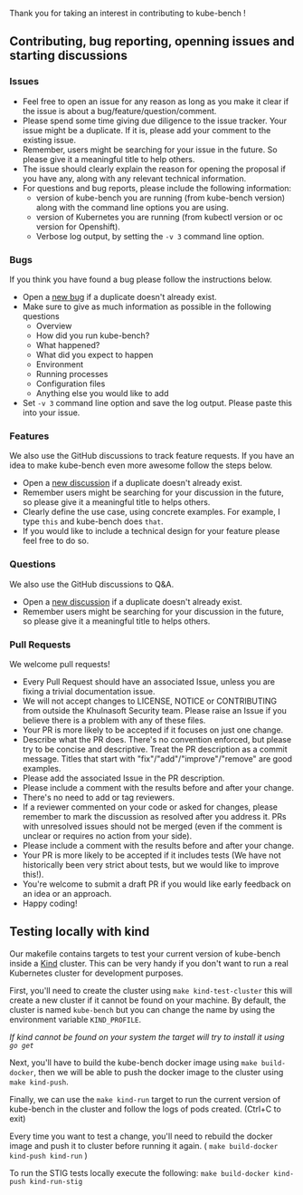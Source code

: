 Thank you for taking an interest in contributing to kube-bench !

## Contributing, bug reporting, openning issues and starting discussions

### Issues

- Feel free to open an issue for any reason as long as you make it clear if the issue is about a bug/feature/question/comment.
- Please spend some time giving due diligence to the issue tracker. Your issue might be a duplicate. If it is, please add your comment to the existing issue.
- Remember, users might be searching for your issue in the future. So please give it a meaningful title to help others.
- The issue should clearly explain the reason for opening the proposal if you have any, along with any relevant technical information.
- For questions and bug reports, please include the following information:
  - version of kube-bench you are running (from kube-bench version) along with the command line options you are using.
  - version of Kubernetes you are running (from kubectl version or oc version for Openshift).
  - Verbose log output, by setting the `-v 3` command line option.

### Bugs

If you think you have found a bug please follow the instructions below.

- Open a [new bug](https://github.com/khulnasoft/kube-bench/issues/new?assignees=&labels=&template=bug_report.md) if a duplicate doesn't already exist.
- Make sure to give as much information as possible in the following questions
  - Overview
  - How did you run kube-bench?
  - What happened?
  - What did you expect to happen
  - Environment
  - Running processes
  - Configuration files
  - Anything else you would like to add
- Set `-v 3` command line option and save the log output. Please paste this into your issue.


### Features

We also use the GitHub discussions to track feature requests. If you have an idea to make kube-bench even more awesome follow the steps below.

- Open a [new discussion](https://github.com/khulnasoft/kube-bench/discussions/new?category_id=19113743) if a duplicate doesn't already exist.
- Remember users might be searching for your discussion in the future, so please give it a meaningful title to helps others.
- Clearly define the use case, using concrete examples. For example, I type `this` and kube-bench does `that`.
- If you would like to include a technical design for your feature please feel free to do so.

### Questions

We also use the GitHub discussions to Q&A.

- Open a [new discussion](https://github.com/khulnasoft/kube-bench/discussions/new) if a duplicate doesn't already exist.
- Remember users might be searching for your discussion in the future, so please give it a meaningful title to helps others.


### Pull Requests

We welcome pull requests!
- Every Pull Request should have an associated Issue, unless you are fixing a trivial documentation issue.
- We will not accept changes to LICENSE, NOTICE or CONTRIBUTING from outside the Khulnasoft Security team. Please raise an Issue if you believe there is a problem with any of these files. 
- Your PR is more likely to be accepted if it focuses on just one change.
- Describe what the PR does. There's no convention enforced, but please try to be concise and descriptive. Treat the PR description as a commit message. Titles that start with "fix"/"add"/"improve"/"remove" are good examples.
- Please add the associated Issue in the PR description.
- Please include a comment with the results before and after your change.
- There's no need to add or tag reviewers.
- If a reviewer commented on your code or asked for changes, please remember to mark the discussion as resolved after you address it. PRs with unresolved issues should not be merged (even if the comment is unclear or requires no action from your side).
- Please include a comment with the results before and after your change.
- Your PR is more likely to be accepted if it includes tests (We have not historically been very strict about tests, but we would like to improve this!).
- You're welcome to submit a draft PR if you would like early feedback on an idea or an approach.
- Happy coding!

## Testing locally with kind

Our makefile contains targets to test your current version of kube-bench inside a [Kind](https://kind.sigs.k8s.io/) cluster. This can be very handy if you don't want to run a real Kubernetes cluster for development purposes.

First, you'll need to create the cluster using `make kind-test-cluster` this will create a new cluster if it cannot be found on your machine. By default, the cluster is named `kube-bench` but you can change the name by using the environment variable `KIND_PROFILE`.

*If kind cannot be found on your system the target will try to install it using `go get`*

Next, you'll have to build the kube-bench docker image using `make build-docker`, then we will be able to push the docker image to the cluster using `make kind-push`.

Finally, we can use the `make kind-run` target to run the current version of kube-bench in the cluster and follow the logs of pods created. (Ctrl+C to exit)

Every time you want to test a change, you'll need to rebuild the docker image and push it to cluster before running it again. ( `make build-docker kind-push kind-run` )

To run the STIG tests locally execute the following: `make build-docker kind-push kind-run-stig`
